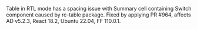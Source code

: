 Table in RTL mode has a spacing issue with Summary cell containing Switch component caused by rc-table package. Fixed by applying PR #964, affects AD v5.2.3, React 18.2, Ubuntu 22.04, FF 110.0.1.

